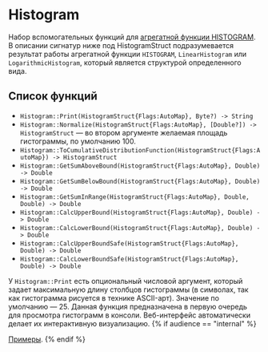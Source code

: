 # Histogram

Набор вспомогательных функций для [агрегатной функции HISTOGRAM](../../builtins/aggregation.md). В описании сигнатур ниже под HistogramStruct подразумевается результат работы агрегатной функции `HISTOGRAM`, `LinearHistogram` или `LogarithmicHistogram`, который является структурой определенного вида.

## Список функций

* `Histogram::Print(HistogramStruct{Flags:AutoMap}, Byte?) -> String`
* `Histogram::Normalize(HistogramStruct{Flags:AutoMap}, [Double?]) -> HistogramStruct` &mdash; во втором аргументе желаемая площадь гистограммы, по умолчанию 100.
* `Histogram::ToCumulativeDistributionFunction(HistogramStruct{Flags:AutoMap}) -> HistogramStruct`
* `Histogram::GetSumAboveBound(HistogramStruct{Flags:AutoMap}, Double) -> Double`
* `Histogram::GetSumBelowBound(HistogramStruct{Flags:AutoMap}, Double) -> Double`
* `Histogram::GetSumInRange(HistogramStruct{Flags:AutoMap}, Double, Double) -> Double`
* `Histogram::CalcUpperBound(HistogramStruct{Flags:AutoMap}, Double) -> Double`
* `Histogram::CalcLowerBound(HistogramStruct{Flags:AutoMap}, Double) -> Double`
* `Histogram::CalcUpperBoundSafe(HistogramStruct{Flags:AutoMap}, Double) -> Double`
* `Histogram::CalcLowerBoundSafe(HistogramStruct{Flags:AutoMap}, Double) -> Double`

У `Histogram::Print` есть опциональный числовой аргумент, который задает максимальную длину столбцов гистограммы (в символах, так как гистограмма рисуется в технике ASCII-арт). Значение по умолчанию &mdash; 25. Данная функция предназначена в первую очередь для просмотра гистограмм в консоли. Веб-интерфейс автоматически делает их интерактивную визуализацию.
{% if audience == "internal" %}

[Примеры](https://a.yandex-team.ru/arc/trunk/arcadia/yql/essentials/udfs/common/histogram/test/cases/).
{% endif %}

